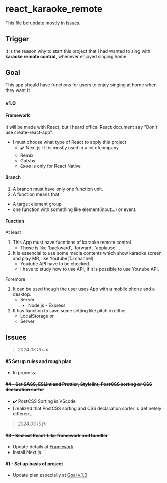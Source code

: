 # react_karaoke_remote

This file be update mostly in [Issues](#issues).

## Trigger

It is the reason why to start this project that I had wanted to sing with **karaoke remote control**, whenever enjoyed singing home.

## Goal

This app should have functions for users to enjoy singing at home when they want it.

### v1.0<span id='v1_0'></span>

#### Framework<a name='framework'></a>

It will be made with React, but I heard offical React document say "Don't use create-react-app".

- I must choose what type of React to apply this project
  - ✔️ Next.js : It is mostly used in a lot ofcompany.
  - Remix
  - Gatsby
  - ~~Expo~~ is only for React Native

#### Branch

1. A branch must have only one function unit.
2. A function means that

- A target element group
- one function with something like element(input...) or event.

#### Function

At least

1. This App must have fucntions of karaoke remote control
   - Those is like 'backward', 'forward', 'applause'...
2. It is essencial to use some media contents which show karaoke screen and play MR, like Youtube(TJ channel).
   - Youtube API have to be checked.
   - I have to study how to use API, if it is possible to use Youtube API.

Foremore

1. It can be used though the user uses App with a mobile phone and a desktop.
   - Server
     - Node.js - Express
2. It has function to save some setting like pitch in either
   - LocalStorage or
   - Server

## Issues <span id='issues'></span>

> _2024.03.16.sat_

#### #5 Set up rules and rough plan

- In process...

#### ~~#4 - Set SASS, ESLint and Prettier, Stylelint, PostCSS sorting or CSS declaration sorter~~

- ✔️ PostCSS Sorting in VScode
- I realized that PostCSS sorting and CSS declaration sorter is definetely different.

> _2024.03.15.fri_

#### ~~#3 - Seclect React-Like framework and bundler~~

- Update details at [Framework](#framework)
- Install Next.js

#### ~~#1 - Set up basis of project~~

- Update plan especially at [Goal v.1.0](#v1_0)
